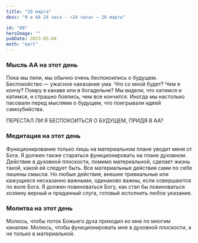 ```yaml
---
title: "20 марта"
desc: "Я и АА 24 часа - «24 часа» — 20 марта"

id: "80"
heroImage: ""
pubDate: 2023-05-04
moth: "mart"
---
```


### Мысль АА на этот день

Пока мы пили, мы обычно очень беспокоились о будущем. Беспокойство — ужасное
наказание ума. Что со мной будет? Чем я кончу? Помру в канаве или в
богадельне? Мы видели, что катимся и катимся, и страшно боялись, чем все
кончится. Иногда мы настолько пасовали перед мыслями о будущем, что поигрывали
идеей самоубийства.

ПЕРЕСТАЛ ЛИ Я БЕСПОКОИТЬСЯ О БУДУЩЕМ, ПРИДЯ В АА?

### Медитация на этот день

Функционирование только лишь на материальном плане уводит меня от Бога. Я
должен также стараться функционировать на плане духовном. Действие в духовной
плоскости, помимо материальной, сделает жизнь такой, какой ей следует быть.
Все материальные действия сами по себе лишены смысла. Но любые действия,
внешне тривиальные или кажущиеся несказанно важными, одинаково важны, если
совершаются по воле Бога. Я должен повиноваться Богу, как стал бы повиноваться
хозяину верный и преданный слуга, готовый исполнить любое указание.

### Молитва на этот день

Молюсь, чтобы поток Божьего духа приходил ко мне по многим каналам. Молюсь,
чтобы функционировать мне в духовной плоскости, а не только в материальной.

